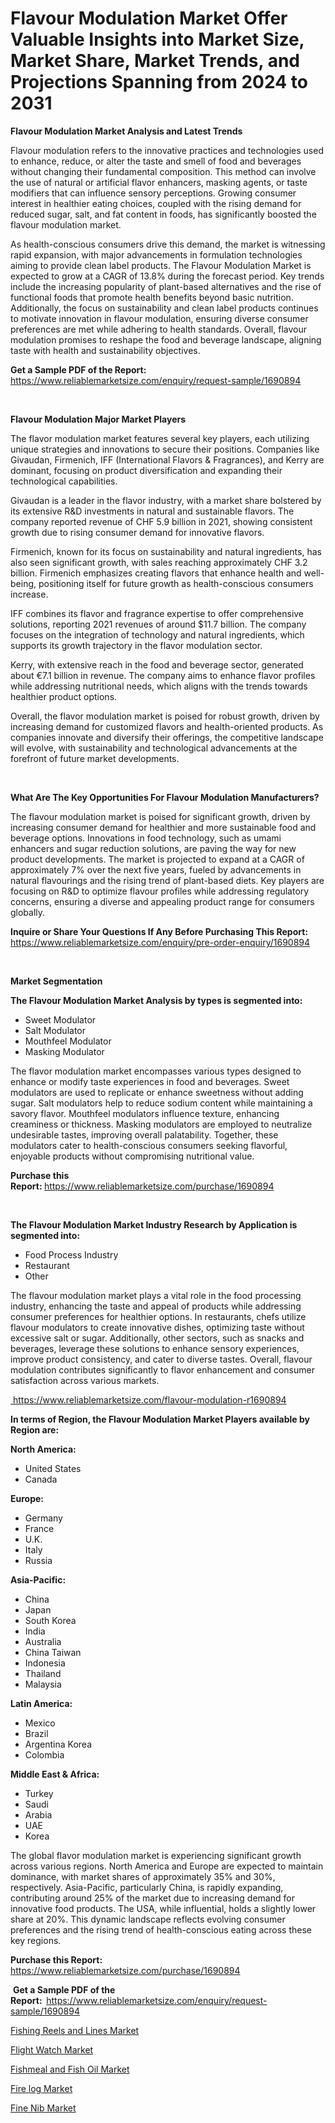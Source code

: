 <p><h1>Flavour Modulation Market Offer Valuable Insights into Market Size, Market Share, Market Trends, and Projections Spanning from 2024 to 2031</h1></p><p><strong>Flavour Modulation Market Analysis and Latest Trends</strong></p>
<p><p>Flavour modulation refers to the innovative practices and technologies used to enhance, reduce, or alter the taste and smell of food and beverages without changing their fundamental composition. This method can involve the use of natural or artificial flavor enhancers, masking agents, or taste modifiers that can influence sensory perceptions. Growing consumer interest in healthier eating choices, coupled with the rising demand for reduced sugar, salt, and fat content in foods, has significantly boosted the flavour modulation market.</p><p>As health-conscious consumers drive this demand, the market is witnessing rapid expansion, with major advancements in formulation technologies aiming to provide clean label products. The Flavour Modulation Market is expected to grow at a CAGR of 13.8% during the forecast period. Key trends include the increasing popularity of plant-based alternatives and the rise of functional foods that promote health benefits beyond basic nutrition. Additionally, the focus on sustainability and clean label products continues to motivate innovation in flavour modulation, ensuring diverse consumer preferences are met while adhering to health standards. Overall, flavour modulation promises to reshape the food and beverage landscape, aligning taste with health and sustainability objectives.</p></p>
<p><strong>Get a Sample PDF of the Report:&nbsp;</strong> <a href="https://www.reliablemarketsize.com/enquiry/request-sample/1690894?utm_campaign=1737&utm_medium=2&utm_source=Github&utm_content=ia&utm_term=17102024&utm_id=flavour-modulation">https://www.reliablemarketsize.com/enquiry/request-sample/1690894</a></p>
<p>&nbsp;</p>
<p><strong>Flavour Modulation Major Market Players</strong></p>
<p><p>The flavor modulation market features several key players, each utilizing unique strategies and innovations to secure their positions. Companies like Givaudan, Firmenich, IFF (International Flavors & Fragrances), and Kerry are dominant, focusing on product diversification and expanding their technological capabilities. </p><p>Givaudan is a leader in the flavor industry, with a market share bolstered by its extensive R&D investments in natural and sustainable flavors. The company reported revenue of CHF 5.9 billion in 2021, showing consistent growth due to rising consumer demand for innovative flavors.</p><p>Firmenich, known for its focus on sustainability and natural ingredients, has also seen significant growth, with sales reaching approximately CHF 3.2 billion. Firmenich emphasizes creating flavors that enhance health and well-being, positioning itself for future growth as health-conscious consumers increase.</p><p>IFF combines its flavor and fragrance expertise to offer comprehensive solutions, reporting 2021 revenues of around $11.7 billion. The company focuses on the integration of technology and natural ingredients, which supports its growth trajectory in the flavor modulation sector.</p><p>Kerry, with extensive reach in the food and beverage sector, generated about €7.1 billion in revenue. The company aims to enhance flavor profiles while addressing nutritional needs, which aligns with the trends towards healthier product options.</p><p>Overall, the flavor modulation market is poised for robust growth, driven by increasing demand for customized flavors and health-oriented products. As companies innovate and diversify their offerings, the competitive landscape will evolve, with sustainability and technological advancements at the forefront of future market developments.</p></p>
<p>&nbsp;</p>
<p><strong>What Are The Key Opportunities For Flavour Modulation Manufacturers?</strong></p>
<p><p>The flavour modulation market is poised for significant growth, driven by increasing consumer demand for healthier and more sustainable food and beverage options. Innovations in food technology, such as umami enhancers and sugar reduction solutions, are paving the way for new product developments. The market is projected to expand at a CAGR of approximately 7% over the next five years, fueled by advancements in natural flavourings and the rising trend of plant-based diets. Key players are focusing on R&D to optimize flavour profiles while addressing regulatory concerns, ensuring a diverse and appealing product range for consumers globally.</p></p>
<p><strong>Inquire or Share Your Questions If Any Before Purchasing This Report:</strong> <a href="https://www.reliablemarketsize.com/enquiry/pre-order-enquiry/1690894?utm_campaign=1737&utm_medium=2&utm_source=Github&utm_content=ia&utm_term=17102024&utm_id=flavour-modulation">https://www.reliablemarketsize.com/enquiry/pre-order-enquiry/1690894</a></p>
<p>&nbsp;</p>
<p><strong>Market Segmentation</strong></p>
<p><strong>The Flavour Modulation Market Analysis by types is segmented into:</strong></p>
<p><ul><li>Sweet Modulator</li><li>Salt Modulator</li><li>Mouthfeel Modulator</li><li>Masking Modulator</li></ul></p>
<p><p>The flavor modulation market encompasses various types designed to enhance or modify taste experiences in food and beverages. Sweet modulators are used to replicate or enhance sweetness without adding sugar. Salt modulators help to reduce sodium content while maintaining a savory flavor. Mouthfeel modulators influence texture, enhancing creaminess or thickness. Masking modulators are employed to neutralize undesirable tastes, improving overall palatability. Together, these modulators cater to health-conscious consumers seeking flavorful, enjoyable products without compromising nutritional value.</p></p>
<p><strong>Purchase this Report:&nbsp;</strong><a href="https://www.reliablemarketsize.com/purchase/1690894?utm_campaign=1737&utm_medium=2&utm_source=Github&utm_content=ia&utm_term=17102024&utm_id=flavour-modulation">https://www.reliablemarketsize.com/purchase/1690894</a></p>
<p>&nbsp;</p>
<p><strong>The Flavour Modulation Market Industry Research by Application is segmented into:</strong></p>
<p><ul><li>Food Process Industry</li><li>Restaurant</li><li>Other</li></ul></p>
<p><p>The flavour modulation market plays a vital role in the food processing industry, enhancing the taste and appeal of products while addressing consumer preferences for healthier options. In restaurants, chefs utilize flavour modulators to create innovative dishes, optimizing taste without excessive salt or sugar. Additionally, other sectors, such as snacks and beverages, leverage these solutions to enhance sensory experiences, improve product consistency, and cater to diverse tastes. Overall, flavour modulation contributes significantly to flavor enhancement and consumer satisfaction across various markets.</p></p>
<p><a href="https://www.reliablemarketsize.com/flavour-modulation-r1690894?utm_campaign=1737&utm_medium=2&utm_source=Github&utm_content=ia&utm_term=17102024&utm_id=flavour-modulation">&nbsp;https://www.reliablemarketsize.com/flavour-modulation-r1690894</a></p>
<p><strong>In terms of Region, the Flavour Modulation Market Players available by Region are:</strong></p>
<p>
    <p> <strong> North America: </strong>
        <ul>
            <li>United States</li>
            <li>Canada</li>
        </ul>
        </p> 
    <p> <strong> Europe: </strong>
        <ul>
            <li>Germany</li>
            <li>France</li>
            <li>U.K.</li>
            <li>Italy</li>
            <li>Russia</li>
        </ul>
        </p> 
    <p> <strong> Asia-Pacific: </strong>
        <ul>
            <li>China</li>
            <li>Japan</li>
            <li>South Korea</li>
            <li>India</li>
            <li>Australia</li>
            <li>China Taiwan</li>
            <li>Indonesia</li>
            <li>Thailand</li>
            <li>Malaysia</li>
        </ul>
        </p> 
    <p> <strong> Latin America: </strong>
        <ul>
            <li>Mexico</li>
            <li>Brazil</li>
            <li>Argentina Korea</li>
            <li>Colombia</li>
        </ul>
        </p> 
    <p> <strong> Middle East & Africa: </strong>
        <ul>
            <li>Turkey</li>
            <li>Saudi</li>
            <li>Arabia</li>
            <li>UAE</li>
            <li>Korea</li>
        </ul>
    </p>
    </p>
<p><p>The global flavor modulation market is experiencing significant growth across various regions. North America and Europe are expected to maintain dominance, with market shares of approximately 35% and 30%, respectively. Asia-Pacific, particularly China, is rapidly expanding, contributing around 25% of the market due to increasing demand for innovative food products. The USA, while influential, holds a slightly lower share at 20%. This dynamic landscape reflects evolving consumer preferences and the rising trend of health-conscious eating across these key regions.</p></p>
<p><strong>Purchase this Report: </strong><a href="https://www.reliablemarketsize.com/purchase/1690894?utm_campaign=1737&utm_medium=2&utm_source=Github&utm_content=ia&utm_term=17102024&utm_id=flavour-modulation">https://www.reliablemarketsize.com/purchase/1690894</a></p>
<p>&nbsp;<strong>Get a Sample PDF of the Report:&nbsp;&nbsp;</strong><a href="https://www.reliablemarketsize.com/enquiry/request-sample/1690894?utm_campaign=1737&utm_medium=2&utm_source=Github&utm_content=ia&utm_term=17102024&utm_id=flavour-modulation">https://www.reliablemarketsize.com/enquiry/request-sample/1690894</a></p>
<p><strong></strong></p>
<p><p><a href="https://www.linkedin.com/pulse/emerging-fishing-reels-lines-market-opportunities-analysis-xcjlc?utm_campaign=1737&utm_medium=2&utm_source=Github&utm_content=ia&utm_term=17102024&utm_id=flavour-modulation">Fishing Reels and Lines Market</a></p><p><a href="https://www.linkedin.com/pulse/regulatory-landscape-its-influence-global-flight-watch-dythc?utm_campaign=1737&utm_medium=2&utm_source=Github&utm_content=ia&utm_term=17102024&utm_id=flavour-modulation">Flight Watch Market</a></p><p><a href="https://www.linkedin.com/pulse/regional-adaptations-global-fishmeal-fish-oil-market-eexuc?utm_campaign=1737&utm_medium=2&utm_source=Github&utm_content=ia&utm_term=17102024&utm_id=flavour-modulation">Fishmeal and Fish Oil Market</a></p><p><a href="https://www.linkedin.com/pulse/global-fire-log-market-product-types-applications-regional-qqxfc?utm_campaign=1737&utm_medium=2&utm_source=Github&utm_content=ia&utm_term=17102024&utm_id=flavour-modulation">Fire log Market</a></p><p><a href="https://www.linkedin.com/pulse/fine-nib-market-penetration-strategies-untapped-markets-growth-1ufwc?utm_campaign=1737&utm_medium=2&utm_source=Github&utm_content=ia&utm_term=17102024&utm_id=flavour-modulation">Fine Nib Market</a></p></p>